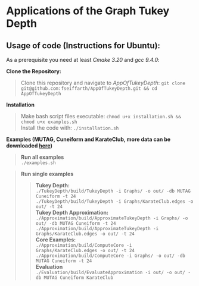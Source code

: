 # Applications of the Graph Tukey Depth

## Usage of code (Instructions for Ubuntu):

As a prerequisite you need at least *Cmake 3.20* and *gcc 9.4.0*:

**Clone the Repository:**

> Clone this repository and navigate to *AppOfTukeyDepth*: ```git clone git@github.com:fseiffarth/AppOfTukeyDepth.git && cd AppOfTukeyDepth```

**Installation**

> Make bash script files executable: ```chmod u+x installation.sh && chmod u+x examples.sh``` <br>
> Install the code with: ```./installation.sh```

**Examples (MUTAG, Cuneiform and KarateClub, more data can be downloaded [here](https://chrsmrrs.github.io/datasets/docs/datasets/))**

> **Run all examples**  <br>
> ```./examples.sh```

> **Run single examples** <br>
>> **Tukey Depth:** <br>
>> ```./TukeyDepth/build/TukeyDepth -i Graphs/ -o out/ -db MUTAG Cuneiform -t 24``` <br>
>> ```./TukeyDepth/build/TukeyDepth -i Graphs/KarateClub.edges -o out/ -t 24``` <br>
>>**Tukey Depth Approximation:** <br>
>> ```./Approximation/build/ApproximateTukeyDepth -i Graphs/ -o out/ -db MUTAG Cuneiform -t 24``` <br>
>> ```./Approximation/build/ApproximateTukeyDepth -i Graphs/KarateClub.edges -o out/ -t 24``` <br>
>> **Core Examples:** <br>
>> ```./Approximation/build/ComputeCore -i Graphs/KarateClub.edges -o out/ -t 24``` <br>
>> ```./Approximation/build/ComputeCore -i Graphs/ -o out/ -db MUTAG Cuneiform -t 24``` <br>
>> **Evaluation** <br>
>> ```./Evaluation/build/EvaluateApproximation -i out/ -o out/ -db MUTAG Cuneiform KarateClub```

